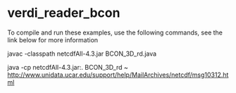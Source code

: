 # verdi_reader_bcon

To compile and run these examples, use the following commands, see the link below for more information

javac -classpath netcdfAll-4.3.jar BCON_3D_rd.java

java -cp netcdfAll-4.3.jar:. BCON_3D_rd
~                                            
http://www.unidata.ucar.edu/support/help/MailArchives/netcdf/msg10312.html
